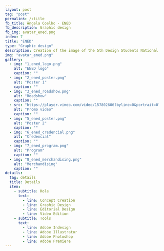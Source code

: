 ```yaml
---
layout: post
tag: "post"
permalink: /:title
fb_title: Ângela Coelho - ENED
fb_description: Graphic design
fb_img: avatar_ened.png
index: 7
title: "ENED"
type: "Graphic design"
description: Creation of the image of the 5th Design Students National Meeting (ENED) in Coimbra, Portugal. This meeting brings together design students of different fields during five days full of activities which comprise the main areas of interest in this area. Since this is an event that combines many fields and subjects related to design, the idea was to overcome these differences by creating an identity that connected all the areas of design. The identity, which was created by a group of students and graduates, implied the construction of all the graphic material, merchandising, social media and promotional content.
img: "avatar_ened.png"
gallery:
  - img: "1_ened_logo.png"
    alt: "ENED logo"
    caption: ""
  - img: "2_ened_poster.png"
    alt: "Poster 1"
    caption: ""
  - img: "3_ened_roadshow.png"
    alt: "Roadshow"
    caption: ""
  - src: "https://player.vimeo.com/video/157802606?byline=0&portrait=0"
    alt: "Promo video"
    caption: ""
  - img: "5_ened_poster.png"
    alt: "Poster 2"
    caption: ""
  - img: "6_ened_credencial.png"
    alt: "Credencial"
    caption: ""
  - img: "7_ened_program.png"
    alt: "Program"
    caption: ""
  - img: "8_ened_merchandising.png"
    alt: "Merchandising"
    caption: ""
details:
  tag: details
  title: Details
  item:
    - subtitle: Role
      text:
        - line: Concept Creation
        - line: Graphic Design
        - line: Editorial Design
        - line: Video Edition
    - subtitle: Tools
      text:
        - line: Adobe Indesign
        - line: Adobe Illustrator
        - line: Adobe Photoshop
        - line: Adobe Premiere
---
```

